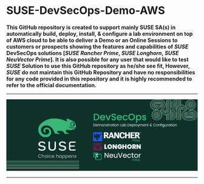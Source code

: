 # SUSE-DevSecOps-Demo-AWS

**This GitHub repository is created to support mainly SUSE SA(s) in automatically build, deploy, install, & configure a lab environment on top of AWS cloud to be able to deliver a Demo or an Online Sessions to customers or prospects showing the features and capabilities of _SUSE_ DevSecOps solutions [_SUSE Rancher Prime_, _SUSE Longhorn_, _SUSE NeuVector Prime_]. It is also possible for any user that would like to test _SUSE_ Solution to use this GitHub repository as he/she see fit, However, _SUSE_ do not maintain this GitHub Repository and have no responsibilities for any code provided in this repository and it is highly recommended to refer to the official documentation.**

---

<p align="center">
    <img src="Images/front-image.png">
</p>

---

